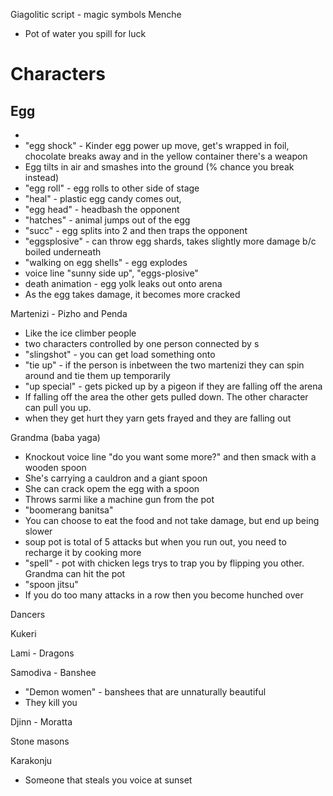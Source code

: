 Giagolitic script - magic symbols
Menche
- Pot of water you spill for luck

# Characters
## Egg
- 
- "egg shock" - Kinder egg power up move, get's wrapped in foil, chocolate breaks away and in the yellow container there's a weapon
- Egg tilts in air and smashes into the ground (% chance you break instead)
- "egg roll" - egg rolls to other side of stage
- "heal" - plastic egg candy comes out,
- "egg head" - headbash the opponent
- "hatches" - animal jumps out of the egg
- "succ" - egg splits into 2 and then traps the opponent
- "eggsplosive" - can throw egg shards, takes slightly more damage b/c boiled underneath
- "walking on egg shells" -  egg explodes
- voice line "sunny side up", "eggs-plosive"
- death animation - egg yolk leaks out onto arena
- As the egg takes damage, it becomes more cracked

Martenizi - Pizho and Penda
- Like the ice climber people 
- two characters controlled by one person connected by s
- "slingshot" - you can get load something onto
- "tie up" - if the person is inbetween the two martenizi they can spin around and tie them up temporarily
- "up special" - gets picked up by a pigeon if they are falling off the arena
- If falling off the area the other gets pulled down. The other character can pull you up.
- when they get hurt they yarn gets frayed and they are falling out

Grandma (baba yaga)
- Knockout voice line "do you want some more?" and then smack with a wooden spoon
- She's carrying a cauldron and a giant spoon
- She can crack opem the egg with a spoon 
- Throws sarmi like a machine gun from the pot
- "boomerang banitsa"
- You can choose to eat the food and not take damage, but end up being slower
- soup pot is total of 5 attacks but when you run out, you need to recharge it by cooking more
- "spell" - pot with chicken legs trys to trap you by flipping you other. Grandma can hit the pot 
- "spoon jitsu"
- If you do too many attacks in a row then you become hunched over

Dancers

Kukeri


Lami - Dragons

Samodiva - Banshee
- "Demon women" - banshees that are unnaturally beautiful
- They kill you

Djinn - Moratta

Stone masons

Karakonju
- Someone that steals you voice at sunset